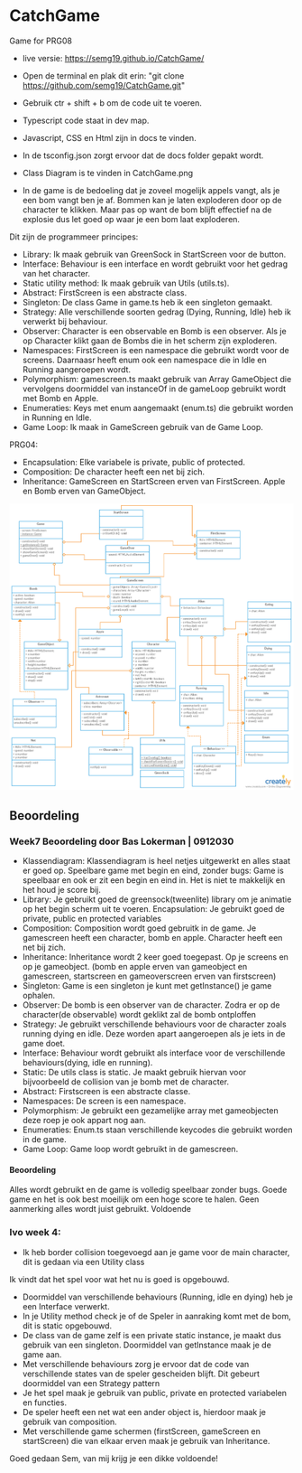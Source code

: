 # CatchGame
Game for PRG08

- live versie: https://semg19.github.io/CatchGame/

- Open de terminal en plak dit erin: "git clone https://github.com/semg19/CatchGame.git"
- Gebruik ctr + shift + b om de code uit te voeren.
- Typescript code staat in dev map.
- Javascript, CSS en Html zijn in docs te vinden.
- In de tsconfig.json zorgt ervoor dat de docs folder gepakt wordt.
- Class Diagram is te vinden in CatchGame.png

- In de game is de bedoeling dat je zoveel mogelijk appels vangt, als je een bom vangt ben je af. Bommen kan je laten exploderen door op de character te klikken. Maar pas op want de bom blijft effectief na de explosie dus let goed op waar je een bom laat exploderen.

Dit zijn de programmeer principes:
- Library: Ik maak gebruik van GreenSock in StartScreen voor de button.
- Interface: Behaviour is een interface en wordt gebruikt voor het gedrag van het character.
- Static utility method: Ik maak gebruik van Utils (utils.ts).
- Abstract: FirstScreen is een abstracte class.
- Singleton: De class Game in game.ts heb ik een singleton gemaakt.
- Strategy: Alle verschillende soorten gedrag (Dying, Running, Idle) heb ik verwerkt bij behaviour.
- Observer: Character is een observable en Bomb is een observer. Als je op Character klikt gaan de Bombs die in het scherm zijn exploderen.
- Namespaces: FirstScreen is een namespace die gebruikt wordt voor de screens. Daarnaasr heeft enum ook een namespace die in Idle en Running aangeroepen wordt.
- Polymorphism: gamescreen.ts maakt gebruik van Array GameObject die vervolgens doormiddel van instanceOf in de gameLoop gebruikt wordt met Bomb en Apple.
- Enumeraties: Keys met enum aangemaakt (enum.ts) die gebruikt worden in Running en Idle.
- Game Loop: Ik maak in GameScreen gebruik van de Game Loop.

PRG04:
-   Encapsulation: Elke variabele is private, public of protected. 
-   Composition: De character heeft een net bij zich.
-   Inheritance: GameScreen en StartScreen erven van FirstScreen. Apple en Bomb erven van GameObject.

![alt text](https://github.com/semg19/CatchGame/blob/master/CatchGame.png)

## Beoordeling
### Week7 Beoordeling door Bas Lokerman | 0912030

- Klassendiagram: Klassendiagram is heel netjes uitgewerkt en alles staat er goed op.
Speelbare game met begin en eind, zonder bugs: Game is speelbaar en ook er zit een begin en eind in. Het is niet te makkelijk en het houd je score bij.
- Library: Je gebruikt goed de greensock(tweenlite) library om je animatie op het begin scherm uit te voeren.
Encapsulation: Je gebruikt goed de private, public en protected variables
- Composition: Composition wordt goed gebruitk in de game. Je gamescreen heeft een character, bomb en apple. Character heeft een net bij zich.
- Inheritance: Inheritance wordt 2 keer goed toegepast. Op je screens en op je gameobject. (bomb en apple erven van gameobject en gamescreen, startscreen en gameoverscreen erven van firstscreen)
- Singleton: Game is een singleton je kunt met getInstance() je game ophalen.
- Observer: De bomb is een observer van de character. Zodra er op de character(de observable) wordt geklikt zal de bomb ontploffen
- Strategy: Je gebruikt verschillende behaviours voor de character zoals running dying en idle. Deze worden apart aangeroepen als je iets in de game doet.
- Interface: Behaviour wordt gebruikt als interface voor de verschillende behaviours(dying, idle en running).
- Static: De utils class is static. Je maakt gebruik hiervan voor bijvoorbeeld de collision van je bomb met de character.
- Abstract: Firstscreen is een abstracte classe.
- Namespaces: De screen is een namespace.
- Polymorphism: Je gebruikt een gezamelijke array met gameobjecten deze roep je ook appart nog aan.
- Enumeraties: Enum.ts staan verschillende keycodes die gebruikt worden in de game.
- Game Loop: Game loop wordt gebruikt in de gamescreen.
#### Beoordeling

Alles wordt gebruikt en de game is volledig speelbaar zonder bugs. Goede game en het is ook best moeilijk om een hoge score te halen. Geen aanmerking alles wordt juist gebruikt. Voldoende

### Ivo week 4:

- Ik heb border collision toegevoegd aan je game voor de main character, dit is gedaan via een Utility class

Ik vindt dat het spel voor wat het nu is goed is opgebouwd.
- Doormiddel van verschillende behaviours (Running, idle en dying) heb je een Interface verwerkt.
- In je Utility method check je of de Speler in aanraking komt met de bom, dit is static opgebouwd.
- De class van de game zelf is een private static instance, je maakt dus gebruik van een singleton. Doormiddel van getInstance maak je de game aan.
- Met verschillende behaviours zorg je ervoor dat de code van verschillende states van de speler gescheiden blijft. Dit gebeurt doormiddel van een Strategy pattern
- Je het spel maak je gebruik van public, private en protected variabelen en functies.
- De speler heeft een net wat een ander object is, hierdoor maak je gebruik van composition.
- Met verschillende game schermen (firstScreen, gameScreen en startScreen) die van elkaar erven maak je gebruik van Inheritance.

Goed gedaan Sem, van mij krijg je een dikke voldoende!
